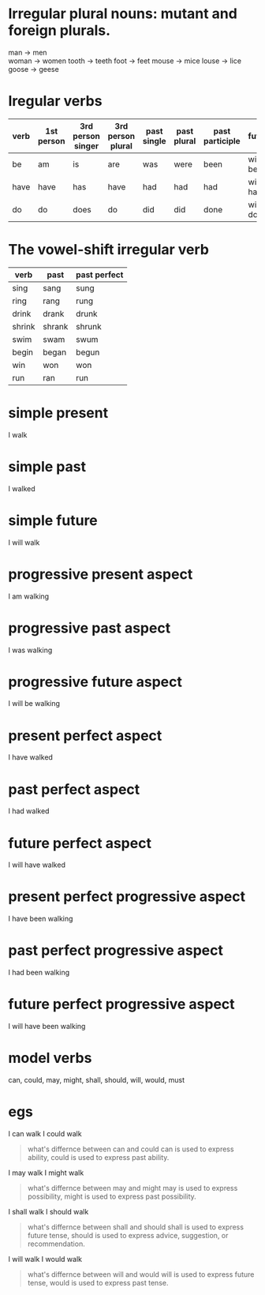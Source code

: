 # Irregular plural nouns: mutant and foreign plurals.

man -> men       
woman -> women
tooth -> teeth
foot -> feet
mouse -> mice
louse -> lice
goose -> geese 

# Iregular verbs 
| verb    |  1st person  | 3rd person singer | 3rd person plural | past single | past plural | past participle | future |
|---------|--------------|-------------------|-------------------|-------------|-------------|----------------|--------|
| be      | am           | is                | are               | was         | were        | been           | will be|
| have    | have         | has               | have              | had         | had         | had            | will have|
| do      | do           | does              | do                | did         | did         | done           | will do|

# The vowel-shift irregular verb
| verb    | past        |  past perfect|
|---------|-------------|--------------|
| sing    | sang        | sung         |
| ring    | rang        | rung         |
| drink   | drank       | drunk        |
| shrink  | shrank      | shrunk       |
| swim    | swam        | swum         |
| begin   | began       | begun        |
| win     | won         | won          |
| run     | ran         | run          |

# simple present
I walk

# simple past
I walked

# simple future
I will walk


# progressive present aspect
I am walking

# progressive past aspect
I was walking

# progressive future aspect
I will be walking

# present perfect aspect
I have walked

# past perfect aspect
I had walked

# future perfect aspect
I will have walked

# present perfect progressive aspect
I have been walking

# past perfect progressive aspect
I had been walking

# future perfect progressive aspect
I will have been walking


# model verbs
can, could, may, might, shall, should, will, would, must

# egs
I can walk
I could walk

>what's differnce between can and could
can is used to express ability, could is used to express past ability.

I may walk
I might walk

>what's differnce between may and might
may is used to express possibility, might is used to express past possibility.

I shall walk
I should walk
>what's differnce between shall and should
shall is used to express future tense, should is used to express advice, suggestion, or recommendation.

I will walk
I would walk

>what's differnce between will and would
will is used to express future tense, would is used to express past tense.

